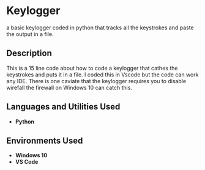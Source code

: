 # Keylogger
a basic keylogger coded in python that tracks all the keystrokes and paste the output in a file.

<h2>Description</h2>
This is a 15 line code about how to code a keylogger that cathes the keystrokes and puts it in a file. I coded this in Vscode but the code can work any IDE. There is one caviate that the keylogger requires you to disable wirefall the firewall on Windows 10 can catch this.
<br />

<h2>Languages and Utilities Used</h2>

- <b>Python</b>

<h2>Environments Used </h2>

- <b>Windows 10</b>
- <b>VS Code</b>

<!--
 ```diff
- text in red
+ text in green
! text in orange
# text in gray
@@ text in purple (and bold)@@
```
--!>
